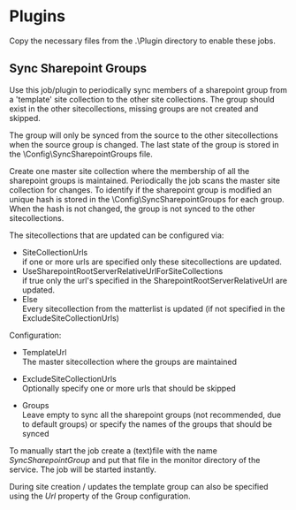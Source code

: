 # Plugins

Copy the necessary files from the .\Plugin directory to enable these jobs.

## Sync Sharepoint Groups

Use this job/plugin to periodically sync members of a sharepoint group from a 'template' site collection to the other site collections. The group should exist in the other sitecollections, missing groups are not created and skipped.

The group will only be synced from the source to the other sitecollections when the source group is changed. The last state of the group is stored in the \Config\SyncSharepointGroups file.

Create one master site collection where the membership of all the sharepoint groups is maintained. Periodically the job scans the master site collection for changes. To identify if the sharepoint group is modified an unique hash is stored in the \\Config\\SyncSharepointGroups for each group. When the hash is not changed, the group is not synced to the other sitecollections.

The sitecollections that are updated can be configured via:

- SiteCollectionUrls\
if one or more urls are specified only these sitecollections are updated.
- UseSharepointRootServerRelativeUrlForSiteCollections\
if true only the url's specified in the SharepointRootServerRelativeUrl are updated.
- Else\
Every sitecollection from the matterlist is updated (if not specified in the ExcludeSiteCollectionUrls)

Configuration:

- TemplateUrl\
The master sitecollection where the groups are maintained

- ExcludeSiteCollectionUrls\
Optionally specify one or more urls that should be skipped

- Groups\
Leave empty to sync all the sharepoint groups (not recommended, due to default groups) or specify the names of the groups that should be synced

To manually start the job create a (text)file with the name *SyncSharepointGroup* and put that file in the monitor directory of the service. The job will be started instantly.

During site creation / updates the template group can also be specified using the *Url* property of the Group configuration.
